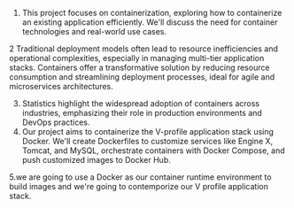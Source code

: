 1. This project focuses on containerization, exploring how to containerize an existing application efficiently. We'll discuss the need for container technologies and real-world use cases.

2 Traditional deployment models often lead to resource inefficiencies and operational complexities,
especially in managing multi-tier application stacks. Containers offer a transformative solution by
reducing resource consumption and streamlining deployment processes, ideal for agile and microservices architectures.

3. Statistics highlight the widespread adoption of containers across industries, emphasizing their role in production environments and DevOps practices.
4. Our project aims to containerize the V-profile application stack using Docker. We'll create Dockerfiles
to customize services like Engine X, Tomcat, and MySQL, orchestrate containers with Docker Compose, and push customized images to Docker Hub.

5.we are going to use a Docker as our container runtime environment to build images and we're going to contemporize our V profile application stack.

